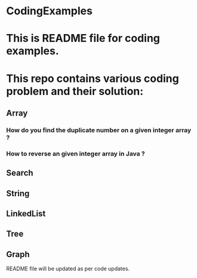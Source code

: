 # CodingExamples
# This is README file for coding examples.

# This repo contains various coding problem and their solution:
## Array
### How do you find the duplicate number on a given integer array ?
### How to reverse an given integer array in Java ?
## Search
## String
## LinkedList
## Tree
## Graph


README file will be updated as per code updates.